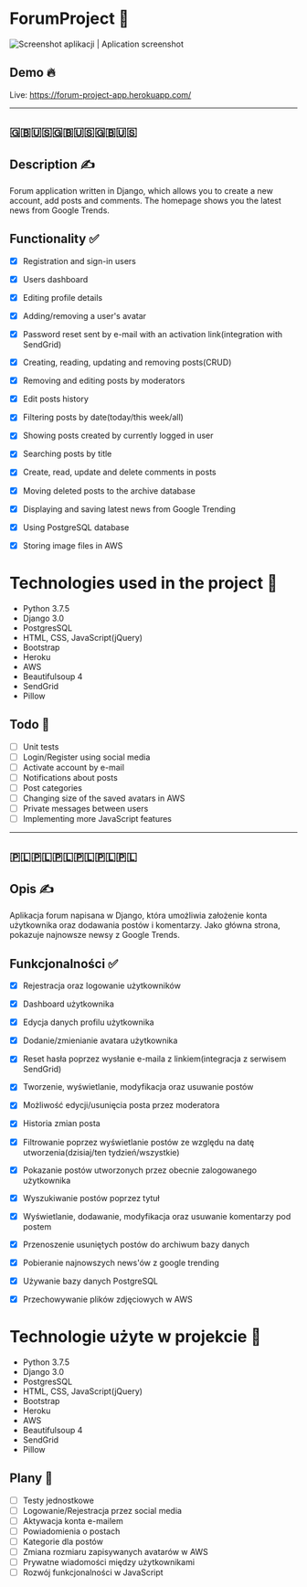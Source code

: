 # ForumProject 🧵

![Screenshot aplikacji | Aplication screenshot](https://i.imgur.com/N7HSlSn.png)

## Demo 🔥 

Live: https://forum-project-app.herokuapp.com/

---

## 🇬🇧🇺🇸🇬🇧🇺🇸🇬🇧🇺🇸

## Description ✍️

Forum application written in Django, which allows you to create a new account, add posts and comments.
The homepage shows you the latest news from Google Trends.


## Functionality ✅

- [x] Registration and sign-in users
- [x] Users dashboard
- [x] Editing profile details
- [x] Adding/removing a user's avatar
- [x] Password reset sent by e-mail with an activation link(integration with SendGrid)
- [x] Creating, reading, updating and removing posts(CRUD)
- [x] Removing and editing posts by moderators
- [x] Edit posts history
- [x] Filtering posts by date(today/this week/all)
- [x] Showing posts created by currently logged in user
- [x] Searching posts by title
- [x] Create, read, update and delete comments in posts
- [x] Moving deleted posts to the archive database
- [x] Displaying and saving latest news from Google Trending
- [x] Using PostgreSQL database
- [x] Storing image files in AWS


# Technologies used in the project 🔨

- Python 3.7.5
- Django 3.0
- PostgresSQL
- HTML, CSS, JavaScript(jQuery)
- Bootstrap
- Heroku
- AWS
- Beautifulsoup 4
- SendGrid
- Pillow


## Todo 🔭

- [ ] Unit tests
- [ ] Login/Register using social media
- [ ] Activate account by e-mail
- [ ] Notifications about posts
- [ ] Post categories
- [ ] Changing size of the saved avatars in AWS
- [ ] Private messages between users
- [ ] Implementing more JavaScript features

---

## 🇵🇱🇵🇱🇵🇱🇵🇱🇵🇱🇵🇱

## Opis ✍️

Aplikacja forum napisana w Django, która umożliwia założenie konta użytkownika oraz dodawania postów i komentarzy.
Jako główna strona, pokazuje najnowsze newsy z Google Trends.


## Funkcjonalności ✅

- [x] Rejestracja oraz logowanie użytkowników
- [x] Dashboard użytkownika 
- [x] Edycja danych profilu użytkownika
- [x] Dodanie/zmienianie avatara użytkownika
- [x] Reset hasła poprzez wysłanie e-maila z linkiem(integracja z serwisem SendGrid)
- [x] Tworzenie, wyświetlanie, modyfikacja oraz usuwanie postów
- [x] Możliwość edycji/usunięcia posta przez moderatora
- [x] Historia zmian posta
- [x] Filtrowanie poprzez wyświetlanie postów ze względu na datę utworzenia(dzisiaj/ten tydzień/wszystkie)
- [x] Pokazanie postów utworzonych przez obecnie zalogowanego użytkownika
- [x] Wyszukiwanie postów poprzez tytuł
- [x] Wyświetlanie, dodawanie, modyfikacja oraz usuwanie komentarzy pod postem
- [x] Przenoszenie usuniętych postów do archiwum bazy danych
- [x] Pobieranie najnowszych news'ów z google trending
- [x] Używanie bazy danych PostgreSQL
- [x] Przechowywanie plików zdjęciowych w AWS


# Technologie użyte w projekcie 🔨

- Python 3.7.5
- Django 3.0
- PostgresSQL
- HTML, CSS, JavaScript(jQuery)
- Bootstrap
- Heroku
- AWS
- Beautifulsoup 4
- SendGrid
- Pillow


## Plany 🔭

- [ ] Testy jednostkowe
- [ ] Logowanie/Rejestracja przez social media
- [ ] Aktywacja konta e-mailem
- [ ] Powiadomienia o postach
- [ ] Kategorie dla postów
- [ ] Zmiana rozmiaru zapisywanych avatarów w AWS
- [ ] Prywatne wiadomości między użytkownikami
- [ ] Rozwój funkcjonalności w JavaScript